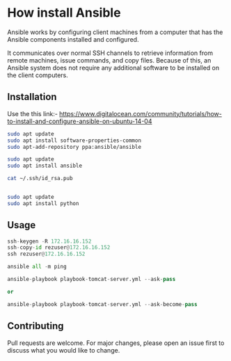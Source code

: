 # How install Ansible

Ansible works by configuring client machines from a computer that has the Ansible 
components installed and configured.

It communicates over normal SSH channels to retrieve information from remote machines, 
issue commands, and copy files. Because of this, an Ansible system does not require any additional 
software to be installed on the client computers.

## Installation

Use the this link:- https://www.digitalocean.com/community/tutorials/how-to-install-and-configure-ansible-on-ubuntu-14-04

```bash
sudo apt update
sudo apt install software-properties-common
sudo apt-add-repository ppa:ansible/ansible

sudo apt update
sudo apt install ansible

cat ~/.ssh/id_rsa.pub


sudo apt update
sudo apt install python
```

## Usage

```python
ssh-keygen -R 172.16.16.152
ssh-copy-id rezuser@172.16.16.152
ssh rezuser@172.16.16.152

ansible all -m ping

ansible-playbook playbook-tomcat-server.yml --ask-pass

or

ansible-playbook playbook-tomcat-server.yml --ask-become-pass
```

## Contributing
Pull requests are welcome. For major changes, please open an issue first to discuss what you would like to change.